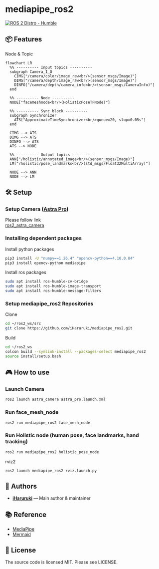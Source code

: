 # mediapipe_ros2
[![ROS 2 Distro - Humble](https://img.shields.io/badge/ros2-Humble-blue)](https://docs.ros.org/en/humble/)

## 📦 Features
Node & Topic
```mermaid
flowchart LR
  %% ---------- Input topics ----------
  subgraph Camera_I_O
    CIMG["/camera/color/image_raw<br/>(sensor_msgs/Image)"]
    DIMG["/camera/depth/image_raw<br/>(sensor_msgs/Image)"]
    DINFO["/camera/depth/camera_info<br/>(sensor_msgs/CameraInfo)"]
  end

  %% ---------- Node ----------
  NODE["facemeshnode<br/>(HolisticPoseTFNode)"]

  %% ---------- Sync block ----------
  subgraph Synchronizer
    ATS["ApproximateTimeSynchronizer<br/>queue=20, slop=0.05s"]
  end

  CIMG --> ATS
  DIMG --> ATS
  DINFO --> ATS
  ATS --> NODE

  %% ---------- Output topics ----------
  ANN["/holistic/annotated_image<br/>(sensor_msgs/Image)"]
  LM["/holistic/pose_landmarks<br/>(std_msgs/Float32MultiArray)"]

  NODE --> ANN
  NODE --> LM
```

## 🛠️ Setup
### Setup Camera ([Astra Pro](https://www.orbbec.com/products/structured-light-camera/astra-series/))

Please follow link  
[ros2_astra_camera](https://github.com/orbbec/ros2_astra_camera.git)

### Installing dependent packages
Install python packages
```bash
pip3 install -U "numpy==1.26.4" "opencv-python==4.10.0.84"
pip3 install opencv-python mediapipe
```
Install ros packages
```bash
sudo apt install ros-humble-cv-bridge
sudo apt install ros-humble-image-transport
sudo apt install ros-humble-message-filters
```
### Setup mediapipe_ros2 Repositories
Clone
```bash
cd ~/ros2_ws/src
git clone https://github.com/iHaruruki/mediapipe_ros2.git
```
Build
```bash
cd ~/ros2_ws
colcon build --symlink-install --packages-select mediapipe_ros2
source install/setup.bash
```

## 🎮 How to use
### Launch Camera
```bash
ros2 launch astra_camera astra_pro.launch.xml 
```
### Run face_mesh_node
```bash
ros2 run mediapipe_ros2 face_mesh_node
```
### Run Holistic node (human pose, face landmarks, hand tracking)
```bash
ros2 run mediapipe_ros2 holistic_pose_node
```
rviz2 
```bash
ros2 launch mediapipe_ros2 rviz.launch.py 
```

## 👤 Authors

- **[iHaruruki](https://github.com/iHaruruki)** — Main author & maintainer

## 📚 Reference
- [MediaPipe](https://chuoling.github.io/mediapipe/)
- [Mermaid](https://mermaid.js.org/)

## 📜 License
The source code is licensed MIT. Please see LICENSE.